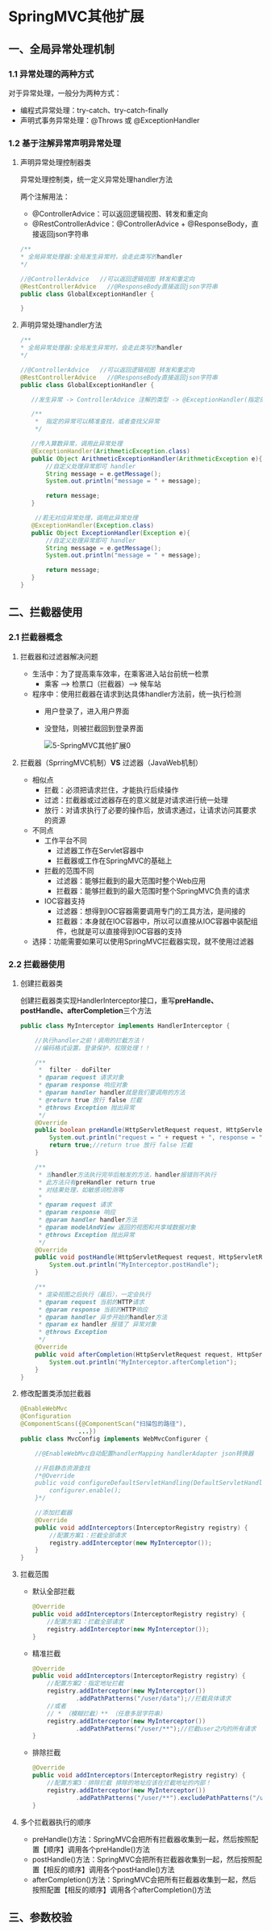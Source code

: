 # SpringMVC其他扩展

## 一、全局异常处理机制

### 1.1 异常处理的两种方式

对于异常处理，一般分为两种方式：

* 编程式异常处理：try-catch、try-catch-finally
* 声明式事务异常处理：@Throws 或 @ExceptionHandler

### 1.2 基于注解异常声明异常处理

1. 声明异常处理控制器类

    异常处理控制类，统一定义异常处理handler方法

    两个注解用法：

    * @ControllerAdvice：可以返回逻辑视图、转发和重定向
    * @RestControllerAdvice：@ControllerAdvice + @ResponseBody，直接返回json字符串

    ```java
    /**
    * 全局异常处理器:全局发生异常时，会走此类写的handler
    */

   //@ControllerAdvice   //可以返回逻辑视图 转发和重定向
   @RestControllerAdvice   //@ResponseBody直接返回json字符串
   public class GlobalExceptionHandler {

   }
    ```

1. 声明异常处理handler方法

    ```java
    /**
    * 全局异常处理器:全局发生异常时，会走此类写的handler
    */

   //@ControllerAdvice   //可以返回逻辑视图 转发和重定向
   @RestControllerAdvice   //@ResponseBody直接返回json字符串
   public class GlobalExceptionHandler {

       //发生异常 -> ControllerAdvice 注解的类型 -> @ExceptionHandler(指定的异常) -> handler

       /**
        *  指定的异常可以精准查找，或者查找父异常
        */

       //传入算数异常，调用此异常处理
       @ExceptionHandler(ArithmeticException.class)
       public Object ArithmeticExceptionHandler(ArithmeticException e){
           //自定义处理异常即可 handler
           String message = e.getMessage();
           System.out.println("message = " + message);

           return message;
       }

        //若无对应异常处理，调用此异常处理
       @ExceptionHandler(Exception.class)
       public Object ExceptionHandler(Exception e){
           //自定义处理异常即可 handler
           String message = e.getMessage();
           System.out.println("message = " + message);

           return message;
       }
   }
    ```

## 二、拦截器使用

### 2.1 拦截器概念

1. 拦截器和过滤器解决问题

   * 生活中：为了提高乘车效率，在乘客进入站台前统一检票
     * 乘客 ——> 检票口（拦截器）——> 候车站
   * 程序中：使用拦截器在请求到达具体handler方法前，统一执行检测
     * 用户登录了，进入用户界面
     * 没登陆，则被拦截回到登录界面

       ![5-SpringMVC其他扩展0](image/5-SpringMVC%E5%85%B6%E4%BB%96%E6%89%A9%E5%B1%95/1711616514015.png)  

2. 拦截器（SprringMVC机制）**VS** 过滤器（JavaWeb机制）

    * 相似点
      * 拦截：必须把请求拦住，才能执行后续操作
      * 过滤：拦截器或过滤器存在的意义就是对请求进行统一处理
      * 放行：对请求执行了必要的操作后，放请求通过，让请求访问其要求的资源
    * 不同点
      * 工作平台不同
        * 过滤器工作在Servlet容器中
        * 拦截器或工作在SpringMVC的基础上
      * 拦截的范围不同
        * 过滤器：能够拦截到的最大范围时整个Web应用
        * 拦截器：能够拦截到的最大范围时整个SpringMVC负责的请求
      * IOC容器支持
        * 过滤器：想得到IOC容器需要调用专门的工具方法，是间接的
        * 拦截器：本身就在IOC容器中，所以可以直接从IOC容器中装配组件，也就是可以直接得到IOC容器的支持
    * 选择：功能需要如果可以使用SpringMVC拦截器实现，就不使用过滤器

### 2.2 拦截器使用

1. 创建拦截器类

    创建拦截器类实现HandlerInterceptor接口，重写**preHandle、postHandle、afterCompletion**三个方法

    ```java
    public class MyInterceptor implements HandlerInterceptor {

        //执行handler之前！调用的拦截方法！
        //编码格式设置，登录保护，权限处理！！

        /**
         *  filter - doFilter
         * @param request 请求对象
         * @param response 响应对象
         * @param handler handler就是我们要调用的方法
         * @return true 放行 false 拦截
         * @throws Exception 抛出异常
         */
        @Override
        public boolean preHandle(HttpServletRequest request, HttpServletResponse response, Object handler) throws Exception {
            System.out.println("request = " + request + ", response = " + response + ", handler = " + handler);
            return true;//return true 放行 false 拦截
        }

        /**
         * 当handler方法执行完毕后触发的方法，handler报错则不执行
         * 此方法只有preHandler return true
         * 对结果处理，如敏感词检测等
         *
         * @param request 请求
         * @param response 响应
         * @param handler handler方法
         * @param modelAndView 返回的视图和共享域数据对象
         * @throws Exception 抛出异常
         */
        @Override
        public void postHandle(HttpServletRequest request, HttpServletResponse response, Object handler, ModelAndView modelAndView) throws Exception {
            System.out.println("MyInterceptor.postHandle");
        }

        /**
         * 渲染视图之后执行（最后），一定会执行
         * @param request 当前的HTTP请求
         * @param response 当前的HTTP响应
         * @param handler 异步开始的handler方法
         * @param ex handler 报错了 异常对象
         * @throws Exception
         */
        @Override
        public void afterCompletion(HttpServletRequest request, HttpServletResponse response, Object handler, Exception ex) throws Exception {
            System.out.println("MyInterceptor.afterCompletion");
        }
    }
    ```

2. 修改配置类添加拦截器

    ```java
    @EnableWebMvc
    @Configuration
    @ComponentScans({@ComponentScan("扫描包的路径"),
                    ...})
    public class MvcConfig implements WebMvcConfigurer {

        //@EnableWebMvc自动配置handlerMapping handlerAdapter json转换器

        //开启静态资源查找
        /*@Override
        public void configureDefaultServletHandling(DefaultServletHandlerConfigurer configurer) {
            configurer.enable();
        }*/

        //添加拦截器
        @Override
        public void addInterceptors(InterceptorRegistry registry) {
            //配置方案1：拦截全部请求
            registry.addInterceptor(new MyInterceptor());
        }
    }
    ```

3. 拦截范围

    * 默认全部拦截

        ```java
        @Override
        public void addInterceptors(InterceptorRegistry registry) {
            //配置方案1：拦截全部请求
            registry.addInterceptor(new MyInterceptor());
        }
        ```

    * 精准拦截

        ```java
        @Override
        public void addInterceptors(InterceptorRegistry registry) {
            //配置方案2：指定地址拦截
            registry.addInterceptor(new MyInterceptor())
                    .addPathPatterns("/user/data");//拦截具体请求
            //或者
            // * （模糊拦截）** （任意多层字符串）
            registry.addInterceptor(new MyInterceptor())
                    .addPathPatterns("/user/**");//拦截user之内的所有请求
        }

    * 排除拦截

        ```java
        @Override
        public void addInterceptors(InterceptorRegistry registry) {
            //配置方案3：排除拦截 排除的地址应该在拦截地址的内部！
            registry.addInterceptor(new MyInterceptor())
                    .addPathPatterns("/user/**").excludePathPatterns("/user/data1");
        }
        ```

4. 多个拦截器执行的顺序

    * preHandle()方法：SpringMVC会把所有拦截器收集到一起，然后按照配置【顺序】调用各个preHandle()方法
    * postHandle()方法：SpringMVC会把所有拦截器收集到一起，然后按照配置【相反的顺序】调用各个postHandle()方法
    * afterCompletion()方法：SpringMVC会把所有拦截器收集到一起，然后按照配置【相反的顺序】调用各个afterCompletion()方法

## 三、参数校验
